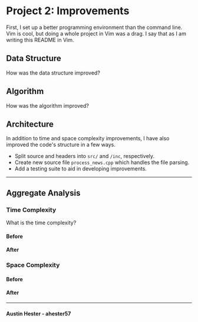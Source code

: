
# Project 2: Improvements

First, I set up a better programming environment than the command line. Vim is cool, but doing a whole project in Vim was a drag. I say that as I am writing this README in Vim.

## Data Structure

How was the data structure improved?


## Algorithm

How was the algorithm improved?

## Architecture

In addition to time and space complexity improvements, I have also improved the code's structure in a few ways.

* Split source and headers into `src/` and `/inc`, respectively.
* Create new source file `process_news.cpp` which handles the file parsing.
* Add a testing suite to aid in developing improvements.

----

## Aggregate Analysis

### Time Complexity

What is the time complexity?

#### Before


#### After

### Space Complexity

#### Before


#### After

----

#### Austin Hester - ahester57

